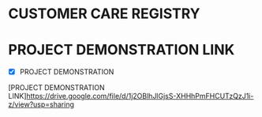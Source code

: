 # CUSTOMER CARE REGISTRY
# PROJECT DEMONSTRATION LINK

- [x] PROJECT DEMONSTRATION

[PROJECT DEMONSTRATION LINK]https://drive.google.com/file/d/1j2OBlhJlGjsS-XHHhPmFHCUTzQzJ1i-z/view?usp=sharing <br>
